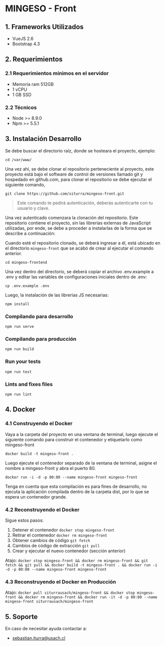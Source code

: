 # MINGESO - Front

## 1. Frameworks Utilizados

- VueJS 2.6
- Bootstrap 4.3

## 2. Requerimientos

### 2.1 Requerimientos mínimos en el servidor

- Memoria ram 512GB
- 1 vCPU
- 1 GB SSD

### 2.2 Técnicos

- Node >= 8.9.0
- Npm >= 5.5.1

## 3. Instalación Desarrollo

Se debe buscar el directorio raíz, donde se hosteara el proyecto, ejemplo:

    cd /var/www/

Una vez ahí, se debe clonar el repositorio perteneciente al proyecto, este proyecto está bajo el software de control de versiones llamado git y hospedado en github.com, para clonar el repositorio se debe ejecutar el siguiente comando,

    git clone https://github.com/siturra/mingeso-front.git

> Este comando te pedirá autenticación, deberás autenticarte con tu usuario y clave.

Una vez autenticado comenzara la clonación del repositorio. Este repositorio contiene el proyecto, sin las librerías externas de JavaScript utilizadas, por ende, se debe a proceder a instalarlas de la forma que se describe a continuación:

Cuando esté el repositorio clonado, se deberá ingresar a él, está ubicado en el directorio `mingeso-front` que se acabó de crear al ejecutar el comando anterior.

    cd mingeso-frontend

Una vez dentro del directorio, se deberá copiar el archivo .env.example a .env y editar las variables de configuraciones iniciales dentro de .env:

```
cp .env.example .env
```

Luego, la instalación de las librerias JS necesarias:

```
npm install
```

### Compilando para desarrollo

```
npm run serve
```

### Compilando para producción

```
npm run build
```

### Run your tests

```
npm run test
```

### Lints and fixes files

```
npm run lint
```

## 4. Docker

### 4.1 Construyendo el Docker

Vaya a la carpeta del proyecto en una ventana de terminal, luego ejecute el siguiente comando para construir el contenedor y etiquetarlo como mingeso-front

`docker build -t mingeso-front .`

Luego ejecute el contenedor separado de la ventana de terminal, asigne el nombre a mingeso-front y abra el puerto 80.

`docker run -i -d -p 80:80 --name mingeso-front mingeso-front`

Tenga en cuenta que esta compilación es para fines de desarrollo, no ejecuta la aplicación compilada dentro de la carpeta dist, por lo que se espera un contenedor grande.

### 4.2 Reconstruyendo el Docker

Sigue estos pasos:

1.  Detener el contenedor `docker stop mingeso-front`
2.  Retirar el contenedor `docker rm mingeso-front`
3.  Obtener cambios de código `git fetch`
4.  Cambios de código de extracción `git pull`
5.  Crear y ejecutar el nuevo contenedor (sección anterior)

Atajo: `docker stop mingeso-front && docker rm mingeso-front && git fetch && git pull && docker build -t mingeso-front . && docker run -i -d -p 80:80 --name mingeso-front mingeso-front`

### 4.3 Reconstruyendo el Docker en Producción

Atajo: `docker pull siturrausach/mingeso-front && docker stop mingeso-front && docker rm mingeso-front && docker run -it -d -p 80:80 --name mingeso-front siturrausach/mingeso-front`
 
## 5. Soporte

En caso de necesitar ayuda contactar a:

- sebastian.iturra@usach.cl
